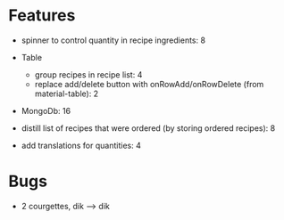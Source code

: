 # Features

- spinner to control quantity in recipe ingredients: 8

- Table

  - group recipes in recipe list: 4
  - replace add/delete button with onRowAdd/onRowDelete (from material-table): 2

- MongoDb: 16

- distill list of recipes that were ordered (by storing ordered recipes): 8

* add translations for quantities: 4

# Bugs

- 2 courgettes, dik --> dik
